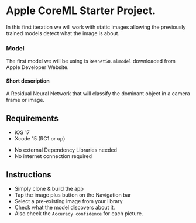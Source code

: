 # Apple CoreML Starter Project.

In this first iteration we will work with static images allowing the previously trained models detect what the image is about.

### Model 

The first model we will be using is `Resnet50.mlmodel` downloaded from Apple Developer Website.

#### Short description

A Residual Neural Network that will classify the dominant object in a camera frame or image.

## Requirements

- iOS 17
- Xcode 15 (RC1 or up)

* No external Dependency Libraries needed
* No internet connection required

## Instructions

- Simply clone & build the app
- Tap the image plus button on the Navigation bar
- Select a pre-existing image from your library
- Check what the model discovers about it.
- Also check the `Accuracy confidence` for each picture.  
